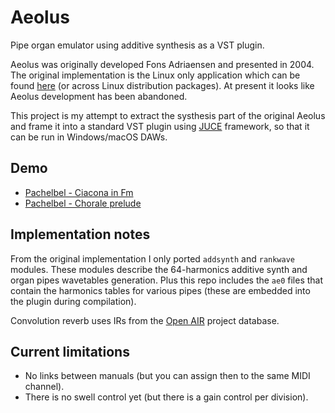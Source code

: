 # Aeolus
Pipe organ emulator using additive synthesis as a VST plugin.

Aeolus was originally developed Fons Adriaensen and presented in 2004. The original implementation is the Linux only application which can be found [here](https://kokkinizita.linuxaudio.org/linuxaudio/aeolus/) (or across Linux distribution packages). At present it looks like Aeolus development has been abandoned.

This project is my attempt to extract the systhesis part of the original Aeolus and frame it into a standard VST plugin using [JUCE](https://github.com/juce-framework/JUCE) framework, so that it can be run in Windows/macOS DAWs.

## Demo
- [Pachelbel - Ciacona in Fm](demo/Pachelbel_Ciacona_in_Fm.mp3)
- [Pachelbel - Chorale prelude](demo/Pachelbel_Chorale_prelude.mp3) 

## Implementation notes

From the original implementation I only ported `addsynth` and `rankwave` modules. These modules describe the 64-harmonics additive synth and organ pipes wavetables generation. Plus this repo includes the `ae0` files that contain the harmonics tables for various pipes (these are embedded into the plugin during compilation).

Convolution reverb uses IRs from the [Open AIR](https://www.openair.hosted.york.ac.uk/) project database.

## Current limitations
- No links between manuals (but you can assign then to the same MIDI channel).
- There is no swell control yet (but there is a gain control per division).
